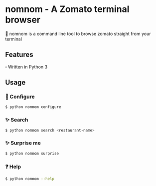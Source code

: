 # nomnom - A Zomato terminal browser

:pizza: nomnom is a command line tool to browse zomato straight from your terminal

## Features
:white_small_square: Written in Python 3

## Usage

### :wrench: Configure
```bash
$ python nomnom configure
```

### :sparkles: Search
```bash
$ python nomnom search <restaurant-name>
```

### :sparkles: Surprise me
```bash
$ python nomnom surprise
```

### :question: Help
```bash
$ python nomnom --help
```
